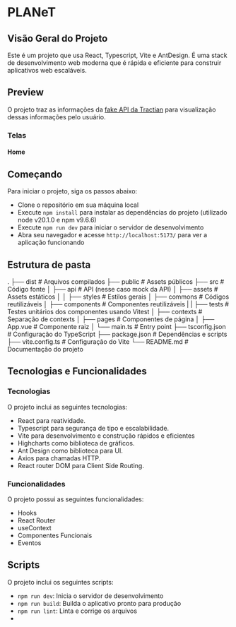 # PLANeT

## Visão Geral do Projeto

Este é um projeto que usa React, Typescript, Vite e AntDesign. É uma stack de desenvolvimento web moderna que é rápida e eficiente para construir aplicativos web escaláveis.

## Preview

O projeto traz as informações da [fake API da Tractian](https://github.com/tractian/fake-api) para visualização dessas informações pelo usuário.

### Telas

#### Home

## Começando

Para iniciar o projeto, siga os passos abaixo:

- Clone o repositório em sua máquina local
- Execute `npm install` para instalar as dependências do projeto (utilizado node v20.1.0 e npm v9.6.6)
- Execute `npm run dev` para iniciar o servidor de desenvolvimento
- Abra seu navegador e acesse `http://localhost:5173/` para ver a aplicação funcionando

## Estrutura de pasta

.
├── dist                   # Arquivos compilados
├── public                 # Assets públicos
├── src                    # Código fonte
│   ├── api                # API (nesse caso mock da API)
│   ├── assets             # Assets estáticos
│   │   ├── styles         # Estilos gerais
│   ├── commons            # Códigos reutilizáveis
│   ├── components         # Componentes reutilizáveis
|   |   ├── tests          # Testes unitários dos componentes usando Vitest
│   ├── contexts           # Separação de contexts
│   ├── pages              # Componentes de página
│   ├── App.vue            # Componente raiz
│   └── main.ts            # Entry point
├── tsconfig.json          # Configuração do TypeScript
├── package.json           # Dependências e scripts
├── vite.config.ts         # Configuração do Vite
└── README.md              # Documentação do projeto

## Tecnologias e Funcionalidades

### Tecnologias

O projeto inclui as seguintes tecnologias:

- React para reatividade.
- Typescript para segurança de tipo e escalabilidade.
- Vite para desenvolvimento e construção rápidos e eficientes
- Highcharts como biblioteca de gráficos.
- Ant Design como biblioteca para UI.
- Axios para chamadas HTTP.
- React router DOM para Client Side Routing.

### Funcionalidades

O projeto possui as seguintes funcionalidades:

- Hooks
- React Router
- useContext
- Componentes Funcionais
- Eventos

## Scripts

O projeto inclui os seguintes scripts:

- `npm run dev`: Inicia o servidor de desenvolvimento
- `npm run build`: Builda o aplicativo pronto para produção
- `npm run lint`: Linta e corrige os arquivos
-
